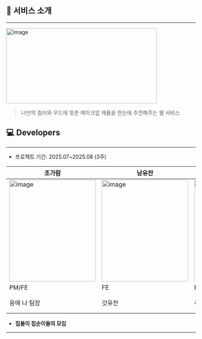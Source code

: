 ## 🔮 서비스 소개

---

<img width="400" height="200" alt="image" src="https://github.com/user-attachments/assets/434db6c4-0189-4b32-84d0-47cba4f135d3" /> 

> 나만의 컬러와 무드에 맞춘 메이크업 제품을 한눈에 추천해주는 웹 서비스


## 💻 Developers

---

- 프로젝트 기간: 2025.07~2025.08 (3주)

| **조가람**   | **남유찬**  | **김지은** | **진웨이얀** | **이유석**  |
|------|-------|-------|-------|--------|
|<img width="230" height="270" alt="image" src="https://github.com/user-attachments/assets/68b2704d-32ce-47fd-9d61-89fad0309778" />| <img width="230" height="270" alt="image" src="https://github.com/user-attachments/assets/ea2f5653-a95c-4389-b8b1-a90fd2563a79" />| <img width="230" height="270" alt="image" src="https://github.com/user-attachments/assets/2224cb27-3813-4863-a648-6d1320bd99ee" /> | <img width="230" height="270" alt="image" src="https://github.com/user-attachments/assets/acf545f3-16ea-4f55-affe-3ebfbaa5e125" />| <img width="230" height="270" alt="image" src="https://github.com/user-attachments/assets/33f4875a-8459-42ae-a344-935fc30eca7c" /> |
|PM/FE|FE|BE|BE|BE|
|응애 나 팀장|갓유찬|추구미=안정형 만능 성장캐|개발의 신을 꿈꾸지만 아직은 버그의 제자|막내 백|

- **집돌이 집순이들의 모임**

---





